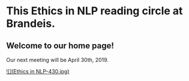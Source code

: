 # This Ethics in NLP reading circle at Brandeis.
## Welcome to our home page!

Our next meeting will be April 30th, 2019.

[![](Ethics in NLP-430.jpg)](poster)
